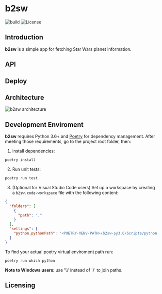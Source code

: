 # b2sw

![build](https://img.shields.io/travis/com/CarlosDomingues/b2sw.svg?style=popout-square) ![License](https://img.shields.io/github/license/CarlosDomingues/b2sw.svg?style=popout-square)

## Introduction

**b2sw** is a simple app for fetching Star Wars planet information.

## API

## Deploy

## Architecture

![b2sw architecture](https://user-images.githubusercontent.com/11181378/51699710-9a235980-1ff4-11e9-9c7e-6a2021637ac0.png 'b2sw architecture')

## Development Enviroment

**b2sw** requires Python 3.6+ and [Poetry](https://github.com/sdispater/poetry) for dependency management. After meeting those requirements, go to the project root folder, then:

1. Install dependencies:

```bash
poetry install
```

2. Run unit tests:

```bash
poetry run test
```

3. (Optional for Visual Studio Code users) Set up a workspace by creating a `b2sw.code-workspace` file with the following content:

```json
{
  "folders": [
    {
      "path": "."
    }
  ],
  "settings": {
    "python.pythonPath": "<POETRY-VENV-PATH>/b2sw-py3.6/Scripts/python.exe"
  }
}
```

To find your actual poetry virtual enviroment path run:

```bash
poetry run which python
```

**Note to Windows users**: use '\\\\' instead of '/' to join paths.

## Licensing
